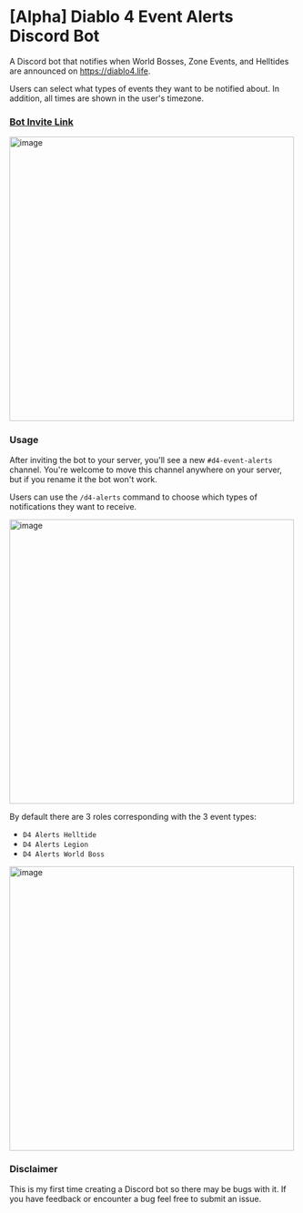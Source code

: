 # [Alpha] Diablo 4 Event Alerts Discord Bot

A Discord bot that notifies when World Bosses, Zone Events, and Helltides are announced on https://diablo4.life.

Users can select what types of events they want to be notified about. In addition, all times are shown in the user's timezone.

### [Bot Invite Link](https://discord.com/api/oauth2/authorize?client_id=1116794265973043305&permissions=8&scope=bot%20applications.commands)

<img width="500" alt="image" src="https://github.com/kayla-glick/diablo-event-alerts-bot/assets/12898988/85947d34-9f7b-429b-98c0-564536a64020">

### Usage

After inviting the bot to your server, you'll see a new `#d4-event-alerts` channel. You're welcome to move this channel anywhere on your server,
but if you rename it the bot won't work.

Users can use the `/d4-alerts` command to choose which types of notifications they want to receive.

<img width="500" alt="image" src="https://github.com/kayla-glick/diablo-event-alerts-bot/assets/12898988/1c0752d5-03e8-474e-b80d-3c6a4cefd9fd">

By default there are 3 roles corresponding with the 3 event types:

- `D4 Alerts Helltide`
- `D4 Alerts Legion`
- `D4 Alerts World Boss`

<img width="500" alt="image" src="https://github.com/kayla-glick/diablo-event-alerts-bot/assets/12898988/aa42b67a-b67c-46fe-9331-22f2c9919d83">

### Disclaimer

This is my first time creating a Discord bot so there may be bugs with it. If you have feedback or encounter a bug feel free to submit an issue.
